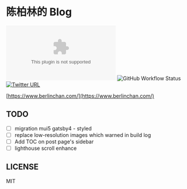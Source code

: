 # 陈柏林的 Blog
![Website](https://img.shields.io/website/https/www.berlinchan.com)
![GitHub Workflow Status](https://img.shields.io/github/workflow/status/BerlinChan/blog/CI)
[![Twitter URL](https://img.shields.io/twitter/url/https/BerlinChanCom?style=social)](https://twitter.com/BerlinChanCom)

[https://www.berlinchan.com/](https://www.berlinchan.com/)

## TODO
- [ ] migration mui5 gatsby4 - styled
- [ ] replace low-resolution images which warned in build log
- [ ] Add TOC on post page's sidebar
- [ ] lighthouse scroll enhance

## LICENSE
MIT
